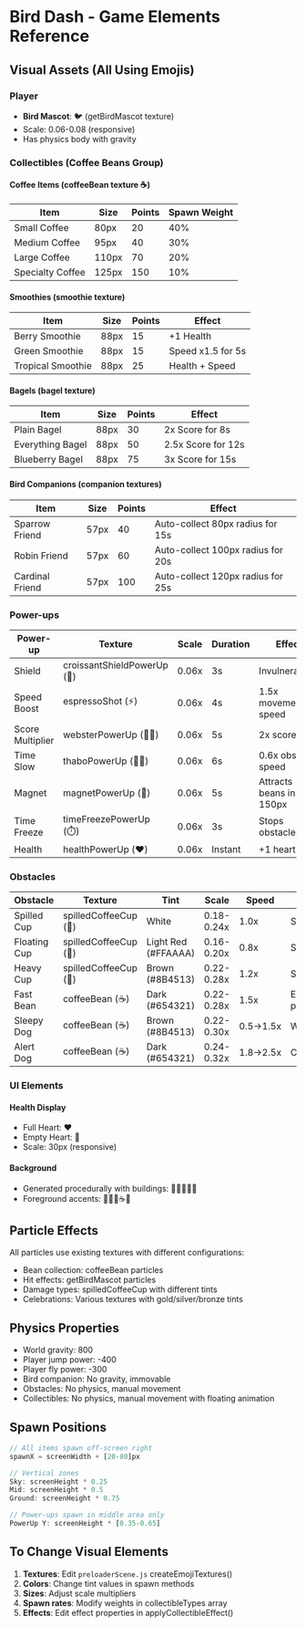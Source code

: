 # Bird Dash - Game Elements Reference

## Visual Assets (All Using Emojis)

### Player
- **Bird Mascot**: 🐦 (getBirdMascot texture)
- Scale: 0.06-0.08 (responsive)
- Has physics body with gravity

### Collectibles (Coffee Beans Group)

#### Coffee Items (coffeeBean texture ☕)
| Item | Size | Points | Spawn Weight |
|------|------|--------|--------------|
| Small Coffee | 80px | 20 | 40% |
| Medium Coffee | 95px | 40 | 30% |
| Large Coffee | 110px | 70 | 20% |
| Specialty Coffee | 125px | 150 | 10% |

#### Smoothies (smoothie texture)
| Item | Size | Points | Effect |
|------|------|--------|--------|
| Berry Smoothie | 88px | 15 | +1 Health |
| Green Smoothie | 88px | 15 | Speed x1.5 for 5s |
| Tropical Smoothie | 88px | 25 | Health + Speed |

#### Bagels (bagel texture)
| Item | Size | Points | Effect |
|------|------|--------|--------|
| Plain Bagel | 88px | 30 | 2x Score for 8s |
| Everything Bagel | 88px | 50 | 2.5x Score for 12s |
| Blueberry Bagel | 88px | 75 | 3x Score for 15s |

#### Bird Companions (companion textures)
| Item | Size | Points | Effect |
|------|------|--------|--------|
| Sparrow Friend | 57px | 40 | Auto-collect 80px radius for 15s |
| Robin Friend | 57px | 60 | Auto-collect 100px radius for 20s |
| Cardinal Friend | 57px | 100 | Auto-collect 120px radius for 25s |

### Power-ups

| Power-up | Texture | Scale | Duration | Effect |
|----------|---------|-------|----------|--------|
| Shield | croissantShieldPowerUp (🥐) | 0.06x | 3s | Invulnerability |
| Speed Boost | espressoShot (⚡) | 0.06x | 4s | 1.5x movement speed |
| Score Multiplier | websterPowerUp (👨‍💼) | 0.06x | 5s | 2x score |
| Time Slow | thaboPowerUp (👨‍🍳) | 0.06x | 6s | 0.6x obstacle speed |
| Magnet | magnetPowerUp (🧲) | 0.06x | 5s | Attracts beans in 150px |
| Time Freeze | timeFreezePowerUp (⏱️) | 0.06x | 3s | Stops obstacles |
| Health | healthPowerUp (❤️) | 0.06x | Instant | +1 heart |

### Obstacles

| Obstacle | Texture | Tint | Scale | Speed | Pattern |
|----------|---------|------|-------|-------|---------|
| Spilled Cup | spilledCoffeeCup (🥤) | White | 0.18-0.24x | 1.0x | Static/Float |
| Floating Cup | spilledCoffeeCup (🥤) | Light Red (#FFAAAA) | 0.16-0.20x | 0.8x | Sine wave |
| Heavy Cup | spilledCoffeeCup (🥤) | Brown (#8B4513) | 0.22-0.28x | 1.2x | Static |
| Fast Bean | coffeeBean (☕) | Dark (#654321) | 0.22-0.28x | 1.5x | Erratic + pulse |
| Sleepy Dog | coffeeBean (☕) | Brown (#8B4513) | 0.22-0.30x | 0.5→1.5x | Wakes up |
| Alert Dog | coffeeBean (☕) | Dark (#654321) | 0.24-0.32x | 1.8→2.5x | Chases |

### UI Elements

#### Health Display
- Full Heart: ❤️
- Empty Heart: 🖤
- Scale: 30px (responsive)

#### Background
- Generated procedurally with buildings: 🏢🏬🏫🏦🏨
- Foreground accents: 🌳🌴🌲☕🥐

## Particle Effects

All particles use existing textures with different configurations:
- Bean collection: coffeeBean particles
- Hit effects: getBirdMascot particles
- Damage types: spilledCoffeeCup with different tints
- Celebrations: Various textures with gold/silver/bronze tints

## Physics Properties

- World gravity: 800
- Player jump power: -400
- Player fly power: -300
- Bird companion: No gravity, immovable
- Obstacles: No physics, manual movement
- Collectibles: No physics, manual movement with floating animation

## Spawn Positions

```javascript
// All items spawn off-screen right
spawnX = screenWidth + [20-80]px

// Vertical zones
Sky: screenHeight * 0.25
Mid: screenHeight * 0.5  
Ground: screenHeight * 0.75

// Power-ups spawn in middle area only
PowerUp Y: screenHeight * [0.35-0.65]
```

## To Change Visual Elements

1. **Textures**: Edit `preloaderScene.js` createEmojiTextures()
2. **Colors**: Change tint values in spawn methods
3. **Sizes**: Adjust scale multipliers
4. **Spawn rates**: Modify weights in collectibleTypes array
5. **Effects**: Edit effect properties in applyCollectibleEffect()

